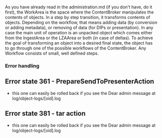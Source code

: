 As you have already read in the administration.md (if you don't have, do it first),
the WorkArea is the space where the ContentBroker manipulates the contents of objects. In a step by step
transition, it transforms contents of objects. Depending on the workflow, that means adding data
(by conversion or adding metadata), or removing of data (for DIPs or presentation). In any case the main unit
of operation is an unpacked object which comes either from the IngestArea or the LZAArea or both (in case of deltas).
To achieve the goal of transforming an object into a desired final state, the object has to go through one of
the possible workflows of the ContentBroker. Any Workflow consists of small, well defined steps.








### Error handling

## Error state 361 - PrepareSendToPresenterAction

* this one can easily be rolled back if you see the Dear admin message at log/object-logs/[oid].log

## Error state 381 - tar action

* this one can easily be rolled back if you see the Dear admin message at log/object-logs/[oid].log
